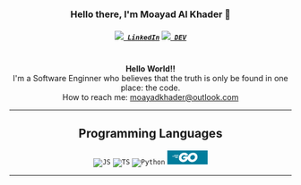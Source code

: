 <h3 align="center">Hello there, I'm Moayad Al Khader 👋</h3>
<h5 align="center">
<code><a href="https://www.linkedin.com/in/moayad-al-khader-084116177/" title="LinkedIn"><img width="22" src="https://img.shields.io/badge/LinkedIn-0077B5?style=for-the-badge&logo=linkedin&logoColor=white"> LinkedIn</a></code>
<code><a href="https://dev.to/moayad523" title="Dev.to"><img width="22" src="https://dev-to-uploads.s3.amazonaws.com/uploads/logos/resized_logo_UQww2soKuUsjaOGNB38o.png"> DEV</a></code>

</h5>
<p align="center">
  <br><b>Hello World!!</b>
  <br>I'm a Software Enginner who believes that the truth is only be found in one place: the code. 
  <br>How to reach me: <a href="mailto: moayadkhader@outlook.com">moayadkhader@outlook.com</a>
</p>

<hr>

<h2 align="center">Programming Languages</h2>

<p align="center">
  <code><img title="JS" height="25" src="https://upload.wikimedia.org/wikipedia/commons/thumb/9/99/Unofficial_JavaScript_logo_2.svg/800px-Unofficial_JavaScript_logo_2.svg.png"></code>
  <code><img title="TS" height="25" src="https://upload.wikimedia.org/wikipedia/commons/4/4c/Typescript_logo_2020.svg"></code>
  <code><img title="Python" height="25" src="https://img.shields.io/badge/Python-FFD43B?style=for-the-badge&logo=python&logoColor=darkgreen"></code>
  <code><img title="Go-lang" height="25" src="https://github.com/zAbuQasem/zAbuQasem/blob/main/golang.png"></code>
</p>
<hr>


